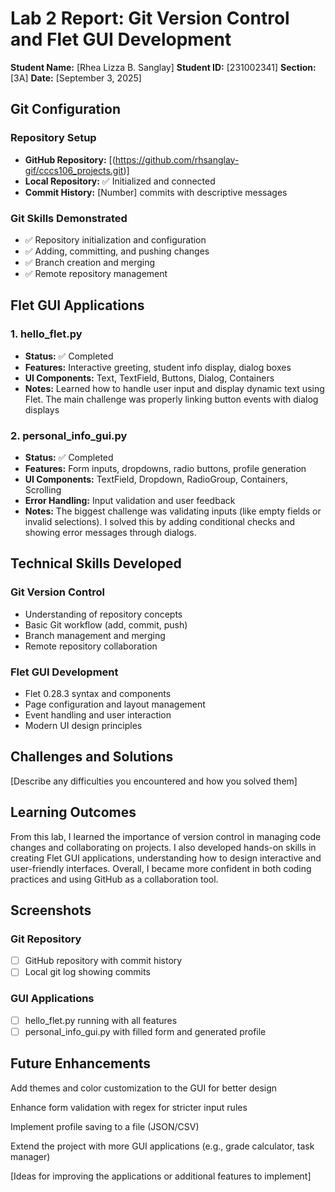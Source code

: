 # Lab 2 Report: Git Version Control and Flet GUI Development

**Student Name:** [Rhea Lizza B. Sanglay]
**Student ID:** [231002341]
**Section:** [3A]
**Date:** [September 3, 2025]

## Git Configuration

### Repository Setup
- **GitHub Repository:** [(https://github.com/rhsanglay-gif/cccs106_projects.git)]
- **Local Repository:** ✅ Initialized and connected
- **Commit History:** [Number] commits with descriptive messages

### Git Skills Demonstrated
- ✅ Repository initialization and configuration
- ✅ Adding, committing, and pushing changes
- ✅ Branch creation and merging
- ✅ Remote repository management

## Flet GUI Applications

### 1. hello_flet.py
- **Status:** ✅ Completed
- **Features:** Interactive greeting, student info display, dialog boxes
- **UI Components:** Text, TextField, Buttons, Dialog, Containers
- **Notes:** Learned how to handle user input and display dynamic text using Flet. The main challenge was properly linking button events with dialog displays

### 2. personal_info_gui.py
- **Status:** ✅ Completed
- **Features:** Form inputs, dropdowns, radio buttons, profile generation
- **UI Components:** TextField, Dropdown, RadioGroup, Containers, Scrolling
- **Error Handling:** Input validation and user feedback
- **Notes:** The biggest challenge was validating inputs (like empty fields or invalid selections). I solved this by adding conditional checks and showing error messages through dialogs.

## Technical Skills Developed

### Git Version Control
- Understanding of repository concepts
- Basic Git workflow (add, commit, push)
- Branch management and merging
- Remote repository collaboration

### Flet GUI Development
- Flet 0.28.3 syntax and components
- Page configuration and layout management
- Event handling and user interaction
- Modern UI design principles

## Challenges and Solutions

[Describe any difficulties you encountered and how you solved them]

## Learning Outcomes

From this lab, I learned the importance of version control in managing code changes and collaborating on projects. I also developed hands-on skills in creating Flet GUI applications, understanding how to design interactive and user-friendly interfaces. Overall, I became more confident in both coding practices and using GitHub as a collaboration tool.

## Screenshots

### Git Repository
- [ ] GitHub repository with commit history
- [ ] Local git log showing commits

### GUI Applications
- [ ] hello_flet.py running with all features
- [ ] personal_info_gui.py with filled form and generated profile

## Future Enhancements

Add themes and color customization to the GUI for better design

Enhance form validation with regex for stricter input rules

Implement profile saving to a file (JSON/CSV)

Extend the project with more GUI applications (e.g., grade calculator, task manager)

[Ideas for improving the applications or additional features to implement]
